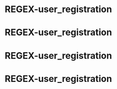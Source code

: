 # REGEX-user_registration
# REGEX-user_registration
# REGEX-user_registration
# REGEX-user_registration
